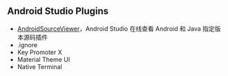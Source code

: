 ## Android Studio Plugins

+ [AndroidSourceViewer](https://github.com/pengwei1024/AndroidSourceViewer)，Android Studio 在线查看 Android 和 Java 指定版本源码插件
+ .ignore
+ Key Promoter X
+ Material Theme UI
+ Native Terminal